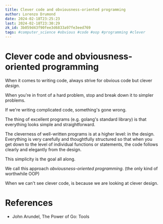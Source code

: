 ```yaml
---
title: Clever code and obviousness-oriented programming
author: Lorenzo Drumond
date: 2024-02-18T23:25:23
last: 2024-02-18T23:30:29
zk_id: 3b059d43f90fee3d6833a97fe3eed769
tags: #computer_science #obvious #code #oop #programming #clever
---
```



# Clever code and obviousness-oriented programming
When it comes to writing code, always strive for obvious code but clever _design_.

When you're in front of a hard problem, stop and break down it to simpler problems.

If we're writing complicated code, something's gone wrong.

The thing of excellent programs (e.g. golang's standard library) is that everything looks simple and straightforward.

The cleverness of well-written programs is at a higher level: in the design. Everything is very carefully and thoughtfully structured so that when you get down to the level of individual functions or statements, the code follows clearly and elegantly from the design.

This simplicity is the goal all along.

We call this approach _obviousness-oriented programming_. (the only kind of worthwhile OOP)

When we can't see clever code, is because we are looking at clever design.

# References
- John Arundel, The Power of Go: Tools
